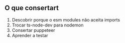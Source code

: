 ## O que consertart

1. Descobrir porque o esm modules não aceita imports
2. Trocar ts-node-dev para nodemon
3. Consertar puppeteer
4. Aprender a testar
